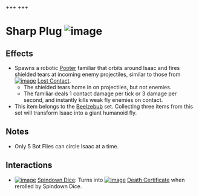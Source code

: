 +++
+++

 # Sharp Plug ![image](/image/Sharp_Plug.png) 


Effects
---------


* Spawns a robotic [Pooter](/wiki/Pooter "Pooter") familiar that orbits around Isaac and fires shielded tears at incoming enemy projectiles, similar to those from [![image](/image/Lost_Contact.png)](/wiki/Lost_Contact "Lost Contact") [Lost Contact](/wiki/Lost_Contact "Lost Contact").
	+ The shielded tears home in on projectiles, but not enemies.
	+ The familiar deals 1 contact damage per tick or 3 damage per second, and instantly kills weak fly enemies on contact.
* This item belongs to the [Beelzebub](/wiki/Beelzebub "Beelzebub") set. Collecting three items from this set will transform Isaac into a giant humanoid fly.


Notes
-------


* Only 5 Bot Flies can circle Isaac at a time.


Interactions
--------------


* [![image](/image/Spindown_Dice.png)](/wiki/Spindown_Dice "Spindown Dice") [Spindown Dice](/wiki/Spindown_Dice "Spindown Dice"): Turns into [![image](/image/Death_Certificate.png)](/wiki/Death_Certificate "Death Certificate") [Death Certificate](/wiki/Death_Certificate "Death Certificate") when rerolled by Spindown Dice.


